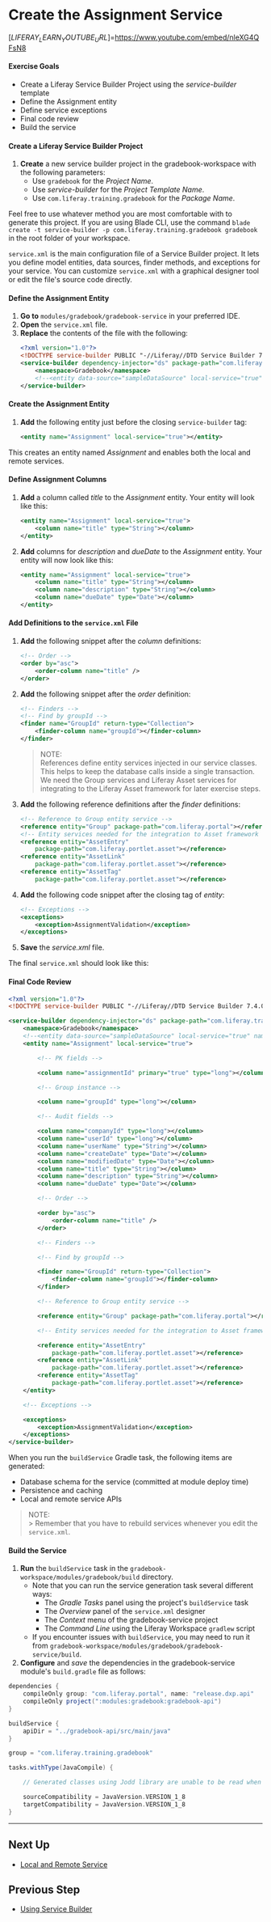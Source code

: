 # Create the Assignment Service

[$LIFERAY_LEARN_YOUTUBE_URL$]=https://www.youtube.com/embed/nleXG4QFsN8

#### Exercise Goals

- Create a Liferay Service Builder Project using the _service-builder_ template
- Define the Assignment entity
- Define service exceptions
- Final code review
- Build the service 

</div>
	
#### Create a Liferay Service Builder Project

1. **Create** a new service builder project in the gradebook-workspace with the following parameters:
	* Use `gradebook` for the _Project Name_.
	* Use _service-builder_ for the _Project Template Name_.
	* Use  `com.liferay.training.gradebook` for the _Package Name_.

Feel free to use whatever method you are most comfortable with to generate this project. If you are using Blade CLI, use the command `blade create -t service-builder -p com.liferay.training.gradebook gradebook` in the root folder of your workspace. 


`service.xml` is the main configuration file of a Service Builder project. It lets you define model entities, data sources, finder methods, and exceptions for your service. You can customize `service.xml` with a graphical designer tool or edit the file's source code directly. 

#### Define the Assignment Entity

1. **Go to** `modules/gradebook/gradebook-service` in your preferred IDE.
2. **Open** the `service.xml` file.
3. **Replace** the contents of the file with the following:
	```xml
	<?xml version="1.0"?>
	<!DOCTYPE service-builder PUBLIC "-//Liferay//DTD Service Builder 7.4.0//EN" "http://www.liferay.com/dtd/liferay-service-builder_7_4_0.dtd">
	<service-builder dependency-injector="ds" package-path="com.liferay.training.gradebook">
		<namespace>Gradebook</namespace>
		<!--<entity data-source="sampleDataSource" local-service="true" name="Foo" remote-service="false" session-factory="sampleSessionFactory" table="foo" tx-manager="sampleTransactionManager uuid="true"">-->
	</service-builder>
	```


#### Create the Assignment Entity

1. **Add** the following entity just before the closing `service-builder` tag:
	```xml
	<entity name="Assignment" local-service="true"></entity>
	```

This creates an entity named _Assignment_ and enables both the local and remote services.

#### Define Assignment Columns

1. **Add** a column called _title_ to the _Assignment_ entity. Your entity will look like this:
	```xml
	<entity name="Assignment" local-service="true">
        <column name="title" type="String"></column>
    </entity>
    ```

2. **Add** columns for _description_ and _dueDate_ to the _Assignment_ entity. Your entity will now look like this:

	```xml
	<entity name="Assignment" local-service="true">
        <column name="title" type="String"></column>
        <column name="description" type="String"></column>
		<column name="dueDate" type="Date"></column>
    </entity>
    ```


#### Add Definitions to the `service.xml` File

1. **Add** the following snippet after the _column_ definitions:
	```xml
	<!-- Order -->
	<order by="asc">
		<order-column name="title" />
	</order>
	```

2. **Add** the following snippet after the _order_ definition:
	```xml
	<!-- Finders -->
	<!-- Find by groupId -->
	<finder name="GroupId" return-type="Collection">
		<finder-column name="groupId"></finder-column>
	</finder>
	```

	> NOTE: <br/>
    > References define entity services injected in our service classes. This helps to keep the database calls inside a single transaction. We need the Group services and Liferay Asset services for integrating to the Liferay Asset framework for later exercise steps. 

3. **Add** the following reference definitions after the _finder_ definitions:
	```xml
	<!-- Reference to Group entity service -->
	<reference entity="Group" package-path="com.liferay.portal"></reference>
	<!-- Entity services needed for the integration to Asset framework -->
	<reference entity="AssetEntry"
		package-path="com.liferay.portlet.asset"></reference>
	<reference entity="AssetLink"
		package-path="com.liferay.portlet.asset"></reference>
	<reference entity="AssetTag"
		package-path="com.liferay.portlet.asset"></reference>
	```

4. **Add** the following code snippet after the closing tag of _entity_:
	```xml
	<!-- Exceptions -->
	<exceptions>
		<exception>AssignmentValidation</exception>
	</exceptions>
	```

5. **Save** the _service.xml_ file.

The final `service.xml` should look like this:

#### Final Code Review

```xml
<?xml version="1.0"?>
<!DOCTYPE service-builder PUBLIC "-//Liferay//DTD Service Builder 7.4.0//EN" "http://www.liferay.com/dtd/liferay-service-builder_7_4_0.dtd">

<service-builder dependency-injector="ds" package-path="com.liferay.training.gradebook">
	<namespace>Gradebook</namespace>
	<!--<entity data-source="sampleDataSource" local-service="true" name="Foo" remote-service="false" session-factory="sampleSessionFactory" table="foo" tx-manager="sampleTransactionManager uuid="true"">-->
	<entity name="Assignment" local-service="true">

		<!-- PK fields -->

		<column name="assignmentId" primary="true" type="long"></column>

		<!-- Group instance -->

		<column name="groupId" type="long"></column>

		<!-- Audit fields -->

		<column name="companyId" type="long"></column>
		<column name="userId" type="long"></column>
		<column name="userName" type="String"></column>
		<column name="createDate" type="Date"></column>
		<column name="modifiedDate" type="Date"></column>
		<column name="title" type="String"></column>
		<column name="description" type="String"></column>
		<column name="dueDate" type="Date"></column>

		<!-- Order -->

		<order by="asc">
			<order-column name="title" />
		</order>

		<!-- Finders -->

		<!-- Find by groupId -->

		<finder name="GroupId" return-type="Collection">
			<finder-column name="groupId"></finder-column>
		</finder>

		<!-- Reference to Group entity service -->

		<reference entity="Group" package-path="com.liferay.portal"></reference>

		<!-- Entity services needed for the integration to Asset framework -->

		<reference entity="AssetEntry"
			package-path="com.liferay.portlet.asset"></reference>
		<reference entity="AssetLink"
			package-path="com.liferay.portlet.asset"></reference>
		<reference entity="AssetTag"
			package-path="com.liferay.portlet.asset"></reference>
	</entity>

	<!-- Exceptions -->

	<exceptions>
		<exception>AssignmentValidation</exception>
	</exceptions>
</service-builder>
```
When you run the `buildService` Gradle task, the following items are generated:

- Database schema for the service (committed at module deploy time)
- Persistence and caching
- Local and remote service APIs

> NOTE: <br/>
    > Remember that you have to rebuild services whenever you edit the `service.xml`.

<div class="page"></div>

#### Build the Service

1. **Run** the `buildService` task in the `gradebook-workspace/modules/gradebook/build` directory.
	* Note that you can run the service generation task several different ways:
 		* The _Gradle Tasks_ panel using the project's `buildService` task 
		* The _Overview_ panel of the `service.xml` designer
 		* The _Context_ menu of the gradebook-service project
 		* The _Command Line_ using the Liferay Workspace `gradlew` script
 	* If you encounter issues with `buildService`, you may need to run it from `gradebook-workspace/modules/gradebook/gradebook-service/build`.
3. **Configure** and _save_ the dependencies in the gradebook-service module's `build.gradle` file as follows: 

```groovy
dependencies {
	compileOnly group: "com.liferay.portal", name: "release.dxp.api"
	compileOnly project(":modules:gradebook:gradebook-api")
}

buildService {
	apiDir = "../gradebook-api/src/main/java"
}

group = "com.liferay.training.gradebook"

tasks.withType(JavaCompile) {

	// Generated classes using Jodd library are unable to be read when compiled against JDK 11

	sourceCompatibility = JavaVersion.VERSION_1_8
	targetCompatibility = JavaVersion.VERSION_1_8
}
```

---

## Next Up

* [Local and Remote Service](./local-and-remote-service.md)

## Previous Step

* [Using Service Builder](./using-service-builder.md)